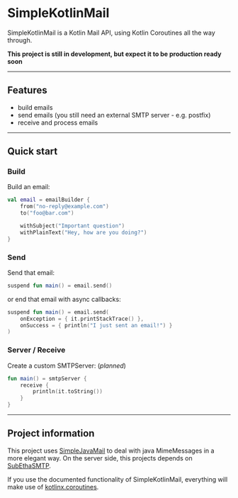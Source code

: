 # SimpleKotlinMail

SimpleKotlinMail is a Kotlin Mail API, using Kotlin Coroutines all the way through.

**This project is still in development, but expect it to be production ready soon**

****

## Features

- build emails
- send emails (you still need an external SMTP server - e.g. postfix)
- receive and process emails

****

## Quick start

### Build

Build an email:

```kotlin
val email = emailBuilder {
    from("no-reply@example.com")
    to("foo@bar.com")

    withSubject("Important question")
    withPlainText("Hey, how are you doing?")
}
```

### Send

Send that email:

```kotlin
suspend fun main() = email.send()
```

or end that email with async callbacks:

```kotlin
suspend fun main() = email.send(
    onException = { it.printStackTrace() },
    onSuccess = { println("I just sent an email!") }
)
```

### Server / Receive

Create a custom SMTPServer:
(*planned*)

```kotlin
fun main() = smtpServer {
    receive {
        println(it.toString())
    }
}
```

****

## Project information

This project uses [SimpleJavaMail](https://www.simplejavamail.org/) to deal with java MimeMessages in a more elegant
way. On the server side, this projects depends on [SubEthaSMTP](https://github.com/davidmoten/subethasmtp).

If you use the documented functionality of SimpleKotlinMail, everything will make use
of [kotlinx.coroutines](https://kotlinlang.org/docs/reference/coroutines-overview.html).
